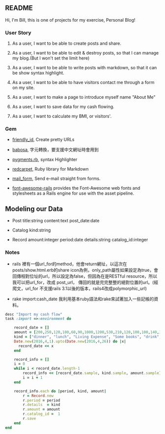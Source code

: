 ## README
Hi, I'm Bill, this is one of projects for my exercise, Personal Blog!


### User Story

1. As a user, I want to be able to create posts and share.

2. As a user, I want to be able to edit & destroy posts, so that I can  manage my blog.(But I won't set the limit here)

3. As a user, I want to be able to write posts with markdown, so that it can be show syntax highlight.

4. As a user, I want to be able to have visitors contact me through a form on my site.

5. As a user, I want to make a page to introduce myself name "About Me"
6. As a user, I want to save data for my cash flowing.

7. As a user, I want to calculate my BMI, or visitors'.


### Gem

- [friendly_id](https://github.com/norman/friendly_id), Create pretty URLs

- [babosa](https://github.com/norman/), 字元轉換，要支援中文網址時會用到

- [pygments.rb](https://github.com/tmm1/pygments.rb), syntax Highlighter

- [redcarpet](https://github.com/vmg/redcarpet), Ruby library for Markdown 

- [mail_form](https://github.com/plataformatec/mail_form), Send e-mail straight from forms.

- [font-awesome-rails](https://github.com/bokmann/font-awesome-rails)  provides the Font-Awesome web fonts and stylesheets as a Rails engine for use with the asset pipeline.


## Modeling our Data

 - Post  title:string content:text post_date:date

 - Catalog kind:string

 - Record amount:integer period:date details:string catalog_id:integer


### Notes

- rails 裡有一個url_for的method，他會return網址，以這次在posts/show.html.erb的share icon為例，only_path屬性如果設定為true，會回傳相對位址的url，所以設定為false，但因為在是RESTful resource，所以我可以把url_for，改成 post_url， 傳回的就是完完整整的絕對位置的url。(經爬文，url_for 不支援rails 3.1以後的版本，rails4改成polymorphic_url)

- rake import:cash_date 我利用基本ruby語法和rake來試著加入一些記帳的資料。

```ruby lib/task/cash_date.rake
desc "Import my cash flow"
task :import =>:environment do

	record_date = []
	amount = [200,250,120,100,60,90,1000,1200,530,210,120,100,100,140,170,200,160]
	kind = ["dinner", "lunch", "Living Expense", "Some books", "drink", "Basic Expense", "Movie and Food", "Oil", "dinner", "lunch", "Food", "breakfast", "dinner", "lunch"]
	Date.new(2016,4,1).upto(Date.new(2016,4,26)) do |x|
	  record_date << x
	end

	record_info = []
	i = 0
	while i < record_date.length-1
		record_info << [record_date.sample, kind.sample, amount.sample]
		i = i + 1
	end

	record_info.each do |period, kind, amount|
		r = Record.new
		r.period = period
		r.details  = kind
		r.amount = amount
		r.catalog_id =  1
		r.save
	end
end

```
